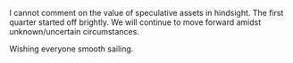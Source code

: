 I cannot comment on the value of speculative assets in hindsight. The first quarter started off brightly. 
We will continue to move forward amidst unknown/uncertain circumstances.

Wishing everyone smooth sailing.

